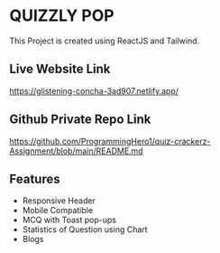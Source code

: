 
# QUIZZLY POP

This Project is created using ReactJS and Tailwind.




## Live Website Link

https://glistening-concha-3ad907.netlify.app/


## Github Private Repo Link

https://github.com/ProgrammingHero1/quiz-crackerz-Assignment/blob/main/README.md
## Features

- Responsive Header
- Mobile Compatible
- MCQ with Toast pop-ups
- Statistics of Question using Chart
- Blogs



